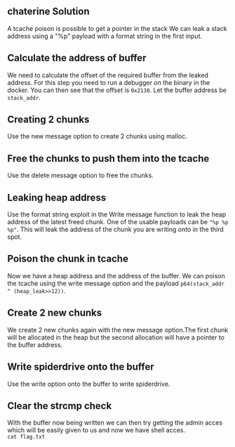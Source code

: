 ## chaterine Solution

A tcache poison is possible to get a pointer in the stack
We can leak a stack address using a "%p" payload with a format string in the first input.

## Calculate the address of buffer

We need to calculate the offset of the required buffer from the leaked address. For this step you need to run a debugger on the binary in the docker. You can then see that the offset is `0x2130`.
Let the buffer address be `stack_addr`.

## Creating 2 chunks

Use the new message option to create 2 chunks using malloc.

## Free the chunks to push them into the tcache

Use the delete message option to free the chunks.

## Leaking heap address

Use the format string exploit in the Write message function to leak the heap address of the latest freed chunk.
One of the usable payloads can be `"%p %p %p"`.
This will leak the address of the chunk you are writing onto in the third spot.

## Poison the chunk in tcache

Now we have a heap address and the address of the buffer.
We can poison the tcache using the write message option and the payload
`p64(stack_addr ^ (heap_leak>>12))`.

## Create 2 new chunks

We create 2 new chunks again with the new message option.The first chunk will be allocated in the heap but the second allocation will have a pointer to the buffer address.

## Write spiderdrive onto the buffer

Use the write option onto the buffer to write spiderdrive.

## Clear the strcmp check

With the buffer now being written we can then try getting the admin acces which will be easily given to us and now we have shell acces.<br>
`cat flag.txt`
